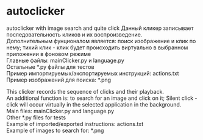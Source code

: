 # autoclicker
 autoclicker with image search and quite click
Данный кликер записывает последовательность кликов и их воспроизведение.  
Дополнительным фунционалом является: поиск изображение и клик по нему;
тихий клик - клик будет происходить виртуально в выбранном приложении в фоновом режиме  
Главные файлы: mainClicker.py и language.py  
Остальные *.py файлы для тестов  
Пример импортируемых/экспортируемых инструкций: actions.txt  
Пример изображений для поиска: *.png  

This clicker records the sequence of clicks and their playback.  
An additional function is: to search for an image and click on it;
Silent click - click will occur virtually in the selected application in the background.  
Main files: mainClicker.py and language.py  
Other *.py files for tests  
Example of imported/exported instructions: actions.txt  
Example of images to search for: *.png  